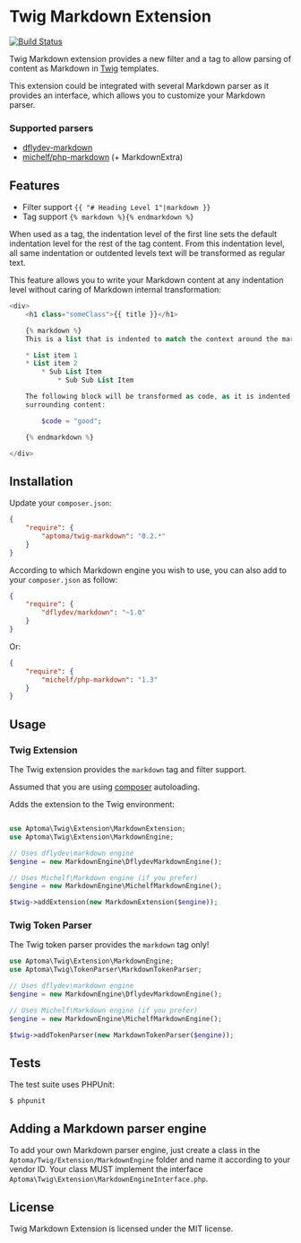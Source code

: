 Twig Markdown Extension
=======================

[![Build Status](https://secure.travis-ci.org/aptoma/twig-markdown.png?branch=master)](http://travis-ci.org/aptoma/twig-markdown)

Twig Markdown extension provides a new filter and a tag to allow parsing of
content as Markdown in [Twig][1] templates.

This extension could be integrated with several Markdown parser as it provides an interface, which allows you to customize your Markdown parser.

### Supported parsers

 * [dflydev-markdown](https://github.com/dflydev/dflydev-markdown)
 * [michelf/php-markdown](https://github.com/michelf/php-markdown) (+ MarkdownExtra)


## Features

 * Filter support `{{ "# Heading Level 1"|markdown }}`
 * Tag support `{% markdown %}{% endmarkdown %}`

When used as a tag, the indentation level of the first line sets the default indentation level for the rest of the tag content.
From this indentation level, all same indentation or outdented levels text will be transformed as regular text.

This feature allows you to write your Markdown content at any indentation level without caring of Markdown internal transformation:

```php
<div>
    <h1 class="someClass">{{ title }}</h1>

    {% markdown %}
    This is a list that is indented to match the context around the markdown tag:

    * List item 1
    * List item 2
        * Sub List Item
            * Sub Sub List Item

    The following block will be transformed as code, as it is indented more than the
    surrounding content:

        $code = "good";

    {% endmarkdown %}

</div>
```

## Installation

Update your `composer.json`:

```json
{
    "require": {
        "aptoma/twig-markdown": "0.2.*"
    }
}
```

According to which Markdown engine you wish to use, you can also add to your `composer.json` as follow:

```json
{
    "require": {
        "dflydev/markdown": "~1.0"
    }
}
```

Or:

```json
{
    "require": {
        "michelf/php-markdown": "1.3"
    }
}
```

## Usage

### Twig Extension

The Twig extension provides the `markdown` tag and filter support.

Assumed that you are using [composer](http://getcomposer.org) autoloading.

Adds the extension to the Twig environment:

```php

use Aptoma\Twig\Extension\MarkdownExtension;
use Aptoma\Twig\Extension\MarkdownEngine;

// Uses dflydev\markdown engine
$engine = new MarkdownEngine\DflydevMarkdownEngine();

// Uses Michelf\Markdown engine (if you prefer)
$engine = new MarkdownEngine\MichelfMarkdownEngine();

$twig->addExtension(new MarkdownExtension($engine));
```
### Twig Token Parser

The Twig token parser provides the `markdown` tag only!

```php
use Aptoma\Twig\Extension\MarkdownEngine;
use Aptoma\Twig\TokenParser\MarkdownTokenParser;

// Uses dflydev\markdown engine
$engine = new MarkdownEngine\DflydevMarkdownEngine();

// Uses Michelf\Markdown engine (if you prefer)
$engine = new MarkdownEngine\MichelfMarkdownEngine();

$twig->addTokenParser(new MarkdownTokenParser($engine));
```

## Tests

The test suite uses PHPUnit:

    $ phpunit

## Adding a Markdown parser engine

To add your own Markdown parser engine, just create a class in the `Aptoma/Twig/Extension/MarkdownEngine` folder and name it according to your vendor ID.
Your class MUST implement the interface `Aptoma\Twig\Extension\MarkdownEngineInterface.php`.

## License

Twig Markdown Extension is licensed under the MIT license.

[1]: http://twig.sensiolabs.org
